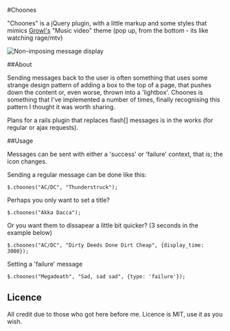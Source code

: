 #Choones

"Choones" is a jQuery plugin, with a little markup and some styles that mimics [Growl's](http://growl.info/)
"Music video" theme (pop up, from the bottom - its like watching rage/mtv)

![Non-imposing message display](https://github.com/benschwarz/choones/tree/master/example/screenshot.png?raw=true)

##About

Sending messages back to the user is often something that uses some strange
design pattern of adding a box to the top of a page, that pushes down the content or, even worse, thrown into a 'lightbox'. Choones is something that I've implemented a number of times, finally recognising this pattern I thought it was worth sharing.

Plans for a rails plugin that replaces flash[] messages is in the works (for regular or ajax requests). 

##Usage

Messages can be sent with either a 'success' or 'failure' context, that is; the icon changes.

Sending a regular message can be done like this:

    $.choones("AC/DC", "Thunderstruck");
  
Perhaps you only want to set a title?

    $.choones("Akka Dacca");
    
Or you want them to dissapear a little bit quicker? (3 seconds in the example below)

    $.choones("AC/DC", "Dirty Deeds Done Dirt Cheap", {display_time: 3000});

Setting a 'failure' message

    $.choones("Megadeath", "Sad, sad sad", {type: 'failure'});
    
## Licence

All credit due to those who got here before me. Licence is MIT, use it as you wish.
    
